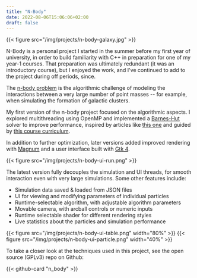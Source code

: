 ```yaml
---
title: "N-Body"
date: 2022-08-06T15:06:06+02:00
draft: false
---
```


{{< figure src="/img/projects/n-body-galaxy.jpg" >}}

N-Body is a personal project I started in the summer before my first year of university, 
in order to build familiarity with C++ in preparation for one of my year-1 courses.
That preparation was ultimately redundant (it was an introductory course),
but I enjoyed the work, and I've continued to add to the project during off periods, since.

The [n-body problem](https://en.wikipedia.org/wiki/N-body_problem) is the algorithmic challenge of modeling
the interactions between a very large number of point masses -- 
for example, when simulating the formation of galactic clusters.

My first version of the n-body project focused on the algorithmic aspects. 
I explored multithreading using OpenMP and implemented a 
[Barnes-Hut](https://en.wikipedia.org/wiki/Barnes%E2%80%93Hut_simulation) solver to improve performance,
inspired by articles like [this one](https://jheer.github.io/barnes-hut/)
and guided by [this course curriculum](https://jheer.github.io/barnes-hut/).

In addition to further optimization, 
later versions added improved rendering with [Magnum](https://magnum.graphics/)
and a user interface built with [Gtk 4](https://www.gtk.org/).

{{< figure src="/img/projects/n-body-ui-run.png" >}}

The latest version fully decouples the simulation and UI threads, 
for smooth interaction even with very large simulations.
Some other features include:

- Simulation data saved & loaded from JSON files
- UI for viewing and modifying parameters of individual particles
- Runtime-selectable algorithm, with adjustable algorithm parameters
- Movable camera, with arcball controls or numeric inputs
- Runtime selectable shader for different rendering styles
- Live statistics about the particles and simulation performance


{{< figure src="/img/projects/n-body-ui-table.png" width="80%" >}}
{{< figure src="/img/projects/n-body-ui-particle.png" width="40%" >}}

To take a closer look at the techniques used in this project, see the open source (GPLv3) repo on Github:

{{< github-card "n_body" >}}
